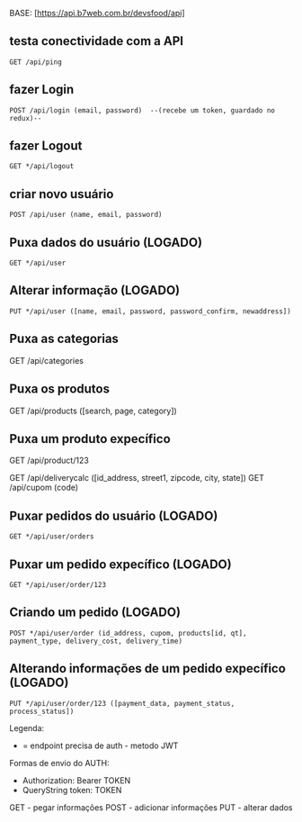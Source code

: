 BASE: [https://api.b7web.com.br/devsfood/api]

## testa conectividade com a API
    GET /api/ping

## fazer Login
    POST /api/login (email, password)  --(recebe um token, guardado no redux)--
## fazer Logout
    GET */api/logout

## criar novo usuário
    POST /api/user (name, email, password)
## Puxa dados do usuário (LOGADO)
    GET */api/user   
## Alterar informação  (LOGADO)
    PUT */api/user ([name, email, password, password_confirm, newaddress])

## Puxa as categorias
GET /api/categories

## Puxa os produtos
GET /api/products ([search, page, category])
## Puxa um produto expecífico
GET /api/product/123 

GET /api/deliverycalc ([id_address, street1, zipcode, city, state])
GET /api/cupom (code)

## Puxar pedidos do usuário (LOGADO)
    GET */api/user/orders
## Puxar um pedido expecífico (LOGADO)
    GET */api/user/order/123

## Criando um pedido (LOGADO)
    POST */api/user/order (id_address, cupom, products[id, qt], payment_type, delivery_cost, delivery_time)
## Alterando informações de um pedido expecífico (LOGADO)
    PUT */api/user/order/123 ([payment_data, payment_status, process_status])





Legenda:
* = endpoint precisa de auth - metodo JWT

Formas de envio do AUTH:
- Authorization: Bearer TOKEN
- QueryString token: TOKEN

GET - pegar informações
POST  - adicionar informações
PUT - alterar dados
